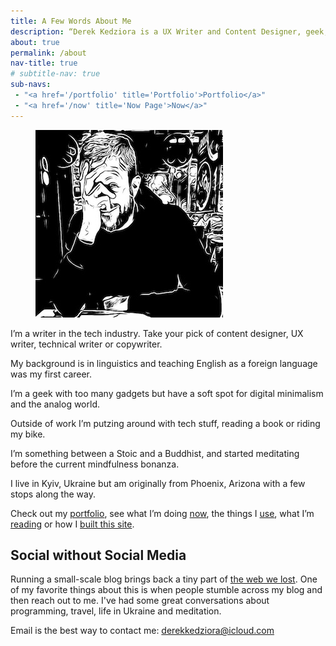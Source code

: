 ```yaml
---
title: A Few Words About Me
description: “Derek Kedziora is a UX Writer and Content Designer, geek, tinkerer and avid reader.”   
about: true
permalink: /about
nav-title: true
# subtitle-nav: true 
sub-navs:
 - "<a href='/portfolio' title='Portfolio'>Portfolio</a>"
 - "<a href='/now' title='Now Page'>Now</a>"
--- 
```


<figure class="about-image"><img src="/static/derek.jpg" alt="The author at a cafe" title="Derek Kedziora"></figure>


I’m a writer in the tech industry. Take your pick of content designer, UX writer, technical writer or copywriter. 

My background is in linguistics and teaching English as a foreign language was my first career. 

I’m a geek with too many gadgets but have a soft spot for digital minimalism and the analog world.  

Outside of work I’m putzing around with tech stuff, reading a book or riding my bike. 

I’m something between a Stoic and a Buddhist, and started meditating before the current mindfulness bonanza. 

I live in Kyiv, Ukraine but am originally from Phoenix, Arizona with a few stops along the way. 

Check out my [portfolio](/portfolio), see what I’m doing [now](/now), the things I [use](/use), what I’m [reading](/reading) or how I [built this site](/colophon).  

## Social without Social Media 

Running a small-scale blog brings back a tiny part of [the web we lost](https://anildash.com/2012/12/13/the_web_we_lost/). One of my favorite things about this is when people stumble across my blog and then reach out to me. I've had some great conversations about programming, travel, life in Ukraine and meditation.  

Email is the best way to contact me: derekkedziora@icloud.com 